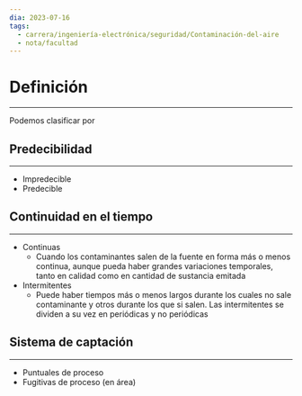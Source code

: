 ```yaml
---
dia: 2023-07-16
tags:
  - carrera/ingeniería-electrónica/seguridad/Contaminación-del-aire
  - nota/facultad
---
```

# Definición
---
Podemos clasificar por 

## Predecibilidad
---
* Impredecible
* Predecible

## Continuidad en el tiempo
---
* Continuas
	* Cuando los contaminantes salen de la fuente en forma más o menos continua, aunque pueda haber grandes variaciones temporales, tanto en calidad como en cantidad de sustancia emitada
* Intermitentes
	* Puede haber tiempos más o menos largos durante los cuales no sale contaminante y otros durante los que si salen. Las intermitentes se dividen a su vez en periódicas y no periódicas

## Sistema de captación
---
* Puntuales de proceso
* Fugitivas de proceso (en área)
